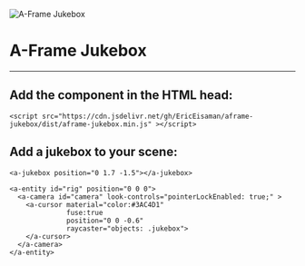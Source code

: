 ![A-Frame Jukebox](https://cdn.glitch.com/b88fe5ca-4161-4b19-865e-cfabdd398fa7%2Fa-jukebox.gif?v=1565990879454)

# A-Frame Jukebox
____

## Add the component in the HTML head:
```
<script src="https://cdn.jsdelivr.net/gh/EricEisaman/aframe-jukebox/dist/aframe-jukebox.min.js" ></script>

```

## Add a jukebox to your scene:
```
<a-jukebox position="0 1.7 -1.5"></a-jukebox>        
        
<a-entity id="rig" position="0 0 0">
  <a-camera id="camera" look-controls="pointerLockEnabled: true;" >
    <a-cursor material="color:#3AC4D1" 
              fuse:true
              position="0 0 -0.6"
              raycaster="objects: .jukebox">
    </a-cursor>
  </a-camera>
</a-entity> 

```
